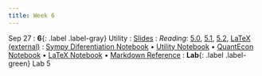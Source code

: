 ```yaml
---
title: Week 6
---
```


Sep 27
: **6**{: .label .label-gray} Utility
: [Slides](https://docs.google.com/presentation/d/1cn9DWKoR_kpCKrJj1F-4NqGW7jqGh6In0LlRhjHGeHE)
: *Reading*: [5.0](https://data-88e.github.io/textbook/content/05-utility/index.html), [5.1](https://data-88e.github.io/textbook/content/05-utility/utility.html), [5.2](https://data-88e.github.io/textbook/content/05-utility/budget-constraints.html), [LaTeX (external)](https://www.overleaf.com/learn/latex/Learn_LaTeX_in_30_minutes)
: [Sympy Diferentiation Notebook](https://datahub.berkeley.edu/hub/user-redirect/git-pull?repo=https%3A%2F%2Fgithub.com%2Fdata-88e%2Ffa23-materials&urlpath=retro%2Ftree%2Ffa23-materials%2Flec%2Flec06%2F6.1-Sympy-Differentiation.ipynb&branch=main) &#8226; [Utility Notebook](https://datahub.berkeley.edu/hub/user-redirect/git-pull?repo=https%3A%2F%2Fgithub.com%2Fdata-88e%2Ffa23-materials&urlpath=retro%2Ftree%2Ffa23-materials%2Flec%2Flec06%2F6.2-3D-utility.ipynb&branch=main) &#8226; [QuantEcon Notebook](https://datahub.berkeley.edu/hub/user-redirect/git-pull?repo=https%3A%2F%2Fgithub.com%2Fdata-88e%2Ffa23-materials&urlpath=retro%2Ftree%2Ffa23-materials%2Flec%2Flec06%2F6.3-QuantEcon-Optimization.ipynb&branch=main) &#8226; [LaTeX Notebook](https://datahub.berkeley.edu/hub/user-redirect/git-pull?repo=https%3A%2F%2Fgithub.com%2Fdata-88e%2Ffa23-materials&urlpath=retro%2Ftree%2Ffa23-materials%2Flec%2Flec06%2F6.4-latex.ipynb&branch=main) &#8226; [Markdown Reference](https://www.markdownguide.org/cheat-sheet/)
: **Lab**{: .label .label-green} Lab 5
